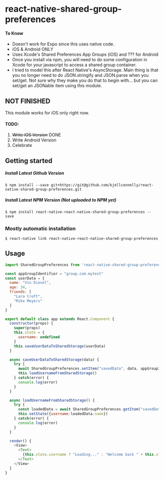 
# react-native-shared-group-preferences

#### To Know
- Doesn't work for Expo since this uses native code.
- iOS & Android ONLY
- Uses Xcode's Shared Preferences App Groups (iOS) and ??? for Android
- Once you install via npm, you will need to do some configuration in Xcode for your javascript to access a shared group container.
- I tried to model this after React Native's AsyncStorage. Main thing is that you no longer need to do JSON.stringify and JSON.parse when you set/get. Not sure why they make you do that to begin with... but you can set/get an JSONable item using this module.

## NOT FINISHED
This module works for iOS only right now.

#### TODO:
1) ~~Write iOS Version~~ DONE
2) Write Android Version
3) Celebrate

## Getting started

##### Install Latest Github Version
`$ npm install --save git+https://git@github.com/kjellconnelly/react-native-shared-group-preferences.git`

##### Install Latest NPM Version (Not uploaded to NPM yet)
`$ npm install react-native-react-native-shared-group-preferences --save`

### Mostly automatic installation
`$ react-native link react-native-react-native-shared-group-preferences`


## Usage
```javascript
import SharedGroupPreferences from 'react-native-shared-group-preferences'

const appGroupIdentifier = "group.com.mytest"
const userData = {
  name: "Vin Diesel",
  age: 34,
  friends: [
    "Lara Croft",
    "Mike Meyers"
  ]
}

export default class app extends React.Component {
  constructor(props) {
    super(props)
    this.state = {
      username: undefined
    }
    this.saveUserDataToSharedStorage(userData)
  }

  async saveUserDataToSharedStorage(data) {
    try {
      await SharedGroupPreferences.setItem("savedData", data, appGroupIdentifier)
      this.loadUsernameFromSharedStorage()
    } catch(error) {
      console.log(error)
    }
  }

  async loadUsernameFromSharedStorage() {
    try {
      const loadedData = await SharedGroupPreferences.getItem("savedData", appGroupIdentifier)
      this.setState({username:loadedData.name})
    } catch(error) {
      console.log(error)
    }
  }

  render() {
    <View>
      <Text>
        {this.state.username ? "Loading..." : "Welcome back " + this.state.username}
      </Text>
    </View>
  }
}

```
